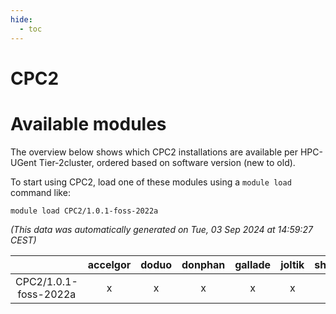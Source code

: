 ```yaml
---
hide:
  - toc
---
```


CPC2
====

# Available modules


The overview below shows which CPC2 installations are available per HPC-UGent Tier-2cluster, ordered based on software version (new to old).

To start using CPC2, load one of these modules using a `module load` command like:

```shell
module load CPC2/1.0.1-foss-2022a
```

*(This data was automatically generated on Tue, 03 Sep 2024 at 14:59:27 CEST)*  

| |accelgor|doduo|donphan|gallade|joltik|shinx|skitty|
| :---: | :---: | :---: | :---: | :---: | :---: | :---: | :---: |
|CPC2/1.0.1-foss-2022a|x|x|x|x|x|-|x|
